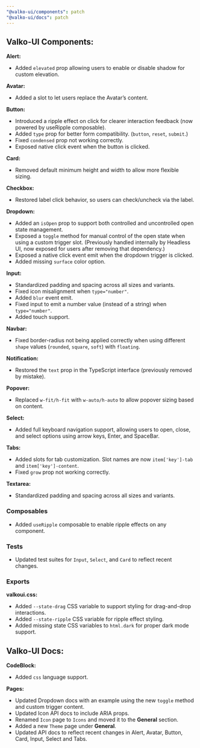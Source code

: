 ```yaml
---
"@valko-ui/components": patch
"@valko-ui/docs": patch
---
```


## Valko-UI Components:

**Alert:**
- Added `elevated` prop allowing users to enable or disable shadow for custom elevation.

**Avatar:**
- Added a slot to let users replace the Avatar’s content.

**Button:**
- Introduced a ripple effect on click for clearer interaction feedback (now powered by useRipple composable).
- Added `type` prop for better form compatibility. (`button`, `reset`, `submit`.)
- Fixed `condensed` prop not working correctly.
- Exposed native click event when the button is clicked.

**Card:**
- Removed default minimum height and width to allow more flexible sizing.

**Checkbox:**
- Restored label click behavior, so users can check/uncheck via the label.

**Dropdown:**
- Added an `isOpen` prop to support both controlled and uncontrolled open state management.
- Exposed a `toggle` method for manual control of the open state when using a custom trigger slot.
  (Previously handled internally by Headless UI, now exposed for users after removing that dependency.)
- Exposed a native click event emit when the dropdown trigger is clicked.
- Added missing `surface` color option.

**Input:**
- Standardized padding and spacing across all sizes and variants.
- Fixed icon misalignment when `type="number"`.
- Added `blur` event emit.
- Fixed input to emit a number value (instead of a string) when `type="number"`.
- Added touch support.

**Navbar:**
- Fixed border-radius not being applied correctly when using different `shape` values (`rounded`, `square`, `soft`) with `floating`.

**Notification:**
- Restored the `text` prop in the TypeScript interface (previously removed by mistake).

**Popover:**
- Replaced `w-fit/h-fit` with `w-auto/h-auto` to allow popover sizing based on content.

**Select:**
- Added full keyboard navigation support, allowing users to open, close, and select options using arrow keys, Enter, and SpaceBar.

**Tabs:**
- Added slots for tab customization. Slot names are now `item['key']-tab` and `item['key']-content`.
- Fixed `grow` prop not working correctly.

**Textarea:**
- Standardized padding and spacing across all sizes and variants.

### Composables
- Added `useRipple` composable to enable ripple effects on any component.

### Tests

- Updated test suites for `Input`, `Select`, and `Card` to reflect recent changes.

### Exports

**valkoui.css:**
- Added `--state-drag` CSS variable to support styling for drag-and-drop interactions.
- Added `--state-ripple` CSS variable for ripple effect styling.
- Added missing state CSS variables to `html.dark` for proper dark mode support.

## Valko-UI Docs:

**CodeBlock:**
- Added `css` language support.

**Pages:**
- Updated Dropdown docs with an example using the new `toggle` method and custom trigger content.
- Updated Icon API docs to include ARIA props.
- Renamed `Icon` page to `Icons` and moved it to the **General** section.
- Added a new `Theme` page under **General**.
- Updated API docs to reflect recent changes in Alert, Avatar, Button, Card, Input, Select and Tabs.
